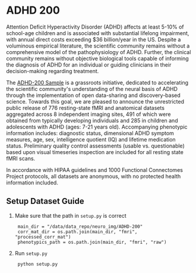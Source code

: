 # ADHD 200

Attention Deficit Hyperactivity Disorder (ADHD) affects at least 5-10% of school-age children and is associated with substantial lifelong impairment, with annual direct costs exceeding $36 billion/year in the US. Despite a voluminous empirical literature, the scientific community remains without a comprehensive model of the pathophysiology of ADHD. Further, the clinical community remains without objective biological tools capable of informing the diagnosis of ADHD for an individual or guiding clinicians in their decision-making regarding treatment.

The [ADHD-200 Sample](http://fcon_1000.projects.nitrc.org/indi/adhd200/) is a grassroots initiative, dedicated to accelerating the scientific community's understanding of the neural basis of ADHD through the implementation of open data-sharing and discovery-based science. Towards this goal, we are pleased to announce the unrestricted public release of 776 resting-state fMRI and anatomical datasets aggregated across 8 independent imaging sites, 491 of which were obtained from typically developing individuals and 285 in children and adolescents with ADHD (ages: 7-21 years old). Accompanying phenotypic information includes: diagnostic status, dimensional ADHD symptom measures, age, sex, intelligence quotient (IQ) and lifetime medication status. Preliminary quality control assessments (usable vs. questionable) based upon visual timeseries inspection are included for all resting state fMRI scans.

In accordance with HIPAA guidelines and 1000 Functional Connectomes Project protocols, all datasets are anonymous, with no protected health information included.

## Setup Dataset Guide

1. Make sure that the path in ``setup.py`` is correct

        main_dir = "/data/data_repo/neuro_img/ADHD-200"
        corr_mat_dir = os.path.join(main_dir, "fmri", "processed_corr_mat")
        phenotypics_path = os.path.join(main_dir, "fmri", "raw")

2. Run ``setup.py``

        python setup.py